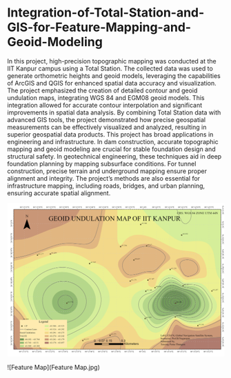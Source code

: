 # Integration-of-Total-Station-and-GIS-for-Feature-Mapping-and-Geoid-Modeling
In this project, high-precision topographic mapping was conducted at the IIT Kanpur campus using a Total Station. 
The collected data was used to generate orthometric heights and geoid models, leveraging the capabilities of ArcGIS and QGIS for enhanced spatial data accuracy and visualization. The project emphasized the creation of detailed contour and geoid undulation maps, integrating WGS 84 and EGM08 geoid models. This integration allowed for accurate contour interpolation and significant improvements in spatial data analysis. By combining Total Station data with advanced GIS tools, the project demonstrated how precise geospatial measurements can be effectively visualized and analyzed, resulting in superior geospatial data products.
This project has broad applications in engineering and infrastructure. In dam construction, accurate topographic mapping and geoid modeling are crucial for stable foundation design and structural safety. In geotechnical engineering, these techniques aid in deep foundation planning by mapping subsurface conditions. For tunnel construction, precise terrain and underground mapping ensure proper alignment and integrity. The project’s methods are also essential for infrastructure mapping, including roads, bridges, and urban planning, ensuring accurate spatial alignment.

![Geoid Undulation WGS84](GeoidUndulationwgs84.jpg)

![Feature Map](Feature Map.jpg)
